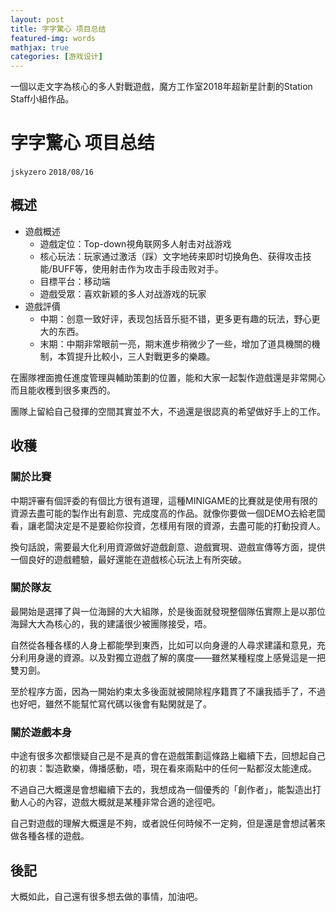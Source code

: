 ```yaml
---
layout: post
title: 字字驚心 项目总结
featured-img: words
mathjax: true
categories: [游戏设计]
---
```


一個以走文字為核心的多人對戰遊戲，魔方工作室2018年超新星計劃的Station Staff小組作品。

<!--more-->

# 字字驚心 项目总结
`jskyzero` `2018/08/16`


## 概述

+ 遊戲概述
  + 遊戲定位：Top-down視角联网多人射击对战游戏
  + 核心玩法：玩家通过激活（踩）文字地砖来即时切换角色、获得攻击技能/BUFF等，使用射击作为攻击手段击败对手​。
  + 目標平台：移动端​
  + 遊戲受眾：喜欢新颖的多人对战游戏的玩家​
+ 遊戲評價
  + 中期：创意一致好评，表现包括音乐挺不错，更多更有趣的玩法，野心更大的东西。
  + 末期：中期非常眼前一亮，期末進步稍微少了一些，增加了道具機關的機制，本質提升比較小，三人對戰更多的樂趣。

在團隊裡面擔任進度管理與輔助策劃的位置，能和大家一起製作遊戲還是非常開心而且能收穫到很多東西的。

團隊上留給自己發揮的空間其實並不大，不過還是很認真的希望做好手上的工作。


## 收穫


### 關於比賽

中期評審有個評委的有個比方很有道理，這種MINIGAME的比賽就是使用有限的資源去盡可能的製作出有創意、完成度高的作品。就像你要做一個DEMO去給老闆看，讓老闆決定是不是要給你投資，怎樣用有限的資源，去盡可能的打動投資人。

換句話說，需要最大化利用資源做好遊戲創意、遊戲實現、遊戲宣傳等方面，提供一個良好的遊戲體驗，最好還能在遊戲核心玩法上有所突破。


### 關於隊友

最開始是選擇了與一位海歸的大大組隊，於是後面就發現整個隊伍實際上是以那位海歸大大為核心的，我的建議很少被團隊接受，唔。

自然從各種各樣的人身上都能學到東西，比如可以向身邊的人尋求建議和意見，充分利用身邊的資源。以及對獨立遊戲了解的廣度——雖然某種程度上感覺這是一把雙刃劍。

至於程序方面，因為一開始約束太多後面就被開除程序籍貫了不讓我插手了，不過也好吧，雖然不能幫忙寫代碼以後會有點閑就是了。


### 關於遊戲本身

中途有很多次都懷疑自己是不是真的會在遊戲策劃這條路上繼續下去，回想起自己的初衷：製造歡樂，傳播感動，唔，現在看來兩點中的任何一點都沒太能達成。

不過自己大概還是會想繼續下去的，我想成為一個優秀的「創作者」，能製造出打動人心的內容，遊戲大概就是某種非常合適的途徑吧。

自己對遊戲的理解大概還是不夠，或者說任何時候不一定夠，但是還是會想試著來做各種各樣的遊戲。


## 後記

大概如此，自己還有很多想去做的事情，加油吧。
